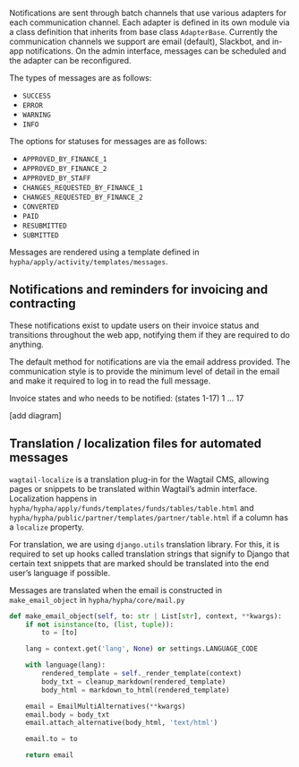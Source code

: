 
Notifications are sent through batch channels that use various adapters for each communication channel. 
Each adapter is defined in its own module via a class definition that inherits from base class `AdapterBase`. 
Currently the communication channels we support are email (default), Slackbot, and in-app notifications. On the admin interface, messages can be scheduled and the adapter can be reconfigured.

The types of messages are as follows:

- `SUCCESS`
- `ERROR`
- `WARNING`
- `INFO`

The options for statuses for messages are as follows:

- `APPROVED_BY_FINANCE_1`
- `APPROVED_BY_FINANCE_2`
- `APPROVED_BY_STAFF`
- `CHANGES_REQUESTED_BY_FINANCE_1`
- `CHANGES_REQUESTED_BY_FINANCE_2`
- `CONVERTED`
- `PAID`
- `RESUBMITTED`
- `SUBMITTED`

Messages are rendered using a template defined in `hypha/apply/activity/templates/messages`.

## Notifications and reminders for invoicing and contracting 

These notifications exist to update users on their invoice status and transitions throughout the web app, notifying them if they are required to do anything. 

The default method for notifications are via the email address provided. The communication style is to provide the minimum level of detail in the email and make it required to log in to read the full message. 

Invoice states and who needs to be notified: (states 1-17)
1
…
17 

[add diagram]


## Translation / localization files for automated messages 

`wagtail-localize` is a translation plug-in for the Wagtail CMS, allowing pages or snippets to be translated within Wagtail’s admin interface. Localization happens in `hypha/hypha/apply/funds/templates/funds/tables/table.html` and `hypha/hypha/public/partner/templates/partner/table.html` if a column has a `localize` property. 

For translation, we are using `django.utils` translation library. For this, it is required to set up hooks called translation strings that signify to Django that certain text snippets that are marked should be translated into the end user’s language if possible. 

Messages are translated when the email is constructed in `make_email_object` in `hypha/hypha/core/mail.py` 

```python
def make_email_object(self, to: str | List[str], context, **kwargs):
    if not isinstance(to, (list, tuple)):
        to = [to]

    lang = context.get('lang', None) or settings.LANGUAGE_CODE

    with language(lang):
        rendered_template = self._render_template(context)
        body_txt = cleanup_markdown(rendered_template)
        body_html = markdown_to_html(rendered_template)

    email = EmailMultiAlternatives(**kwargs)
    email.body = body_txt
    email.attach_alternative(body_html, 'text/html')

    email.to = to

    return email
```
